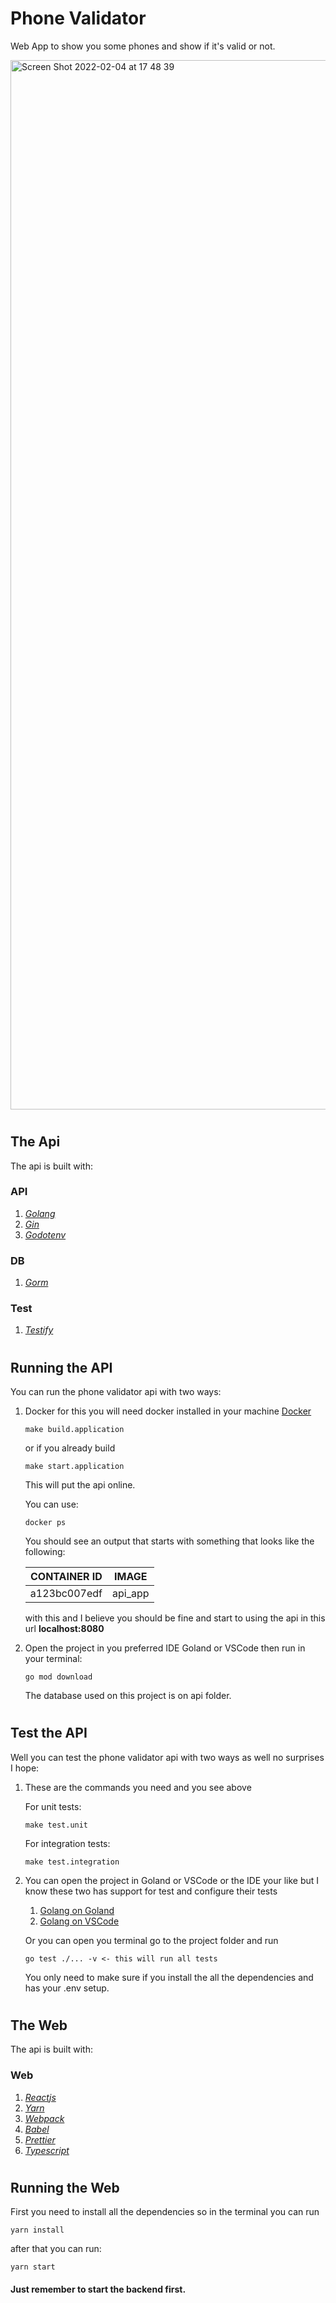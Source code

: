 # Phone Validator
Web App to show you some phones and show if it's valid or not.

<img width="1679" alt="Screen Shot 2022-02-04 at 17 48 39" src="https://user-images.githubusercontent.com/5156931/152605691-7cb98d41-b9ed-4a2b-8da4-ef54e0c7ff56.png">


#
## The Api

The api is built with: 

### API
1.  [*Golang*](https://go.dev/)
1.  [*Gin*](https://github.com/gin-gonic/gin)
1.  [*Godotenv*](https://github.com/joho/godotenv)

### DB
1.  [*Gorm*](https://gorm.io/index.html)

### Test
1.  [*Testify*](https://github.com/stretchr/testify)


#

## Running the API
You can run the phone validator api with two ways:

1.  Docker for this you will need docker installed in your machine [Docker](https://www.docker.com/)

        make build.application
    
    or if you already build

        make start.application

    This will put the api online.
    
    You can use:


        docker ps

    You should see an output that starts with something that looks like the following:
    
    CONTAINER ID | IMAGE
    ------------ | -----
    a123bc007edf | api_app


    with this and I believe you should be fine and start to using the api in this url **localhost:8080**

1.  Open the project in you preferred IDE Goland or VSCode then run in your terminal:
    
        go mod download

    The database used on this project is on api folder.

#

## Test the API
Well you can test the phone validator api with two ways as well no surprises I hope:

1.  These are the commands you need and you see above
    
    For unit tests:

        make test.unit
    
    For integration tests:
        
        make test.integration

1.  You can open the project in Goland or VSCode or the IDE your like but I know these two has support for test and configure their tests
    1. [Golang on Goland](https://www.jetbrains.com/go/)
    1. [Golang on VSCode](https://code.visualstudio.com/docs/languages/go)

    Or you can open you terminal go to the project folder and run

        go test ./... -v <- this will run all tests

    You only need to make sure if you install the all the dependencies and has your .env setup.
    
#
## The Web
The api is built with: 

### Web
1.  [*Reactjs*](https://reactjs.org/)
1.  [*Yarn*](https://yarnpkg.com/)
1.  [*Webpack*](https://webpack.js.org/)
1.  [*Babel*](https://babeljs.io/)
1.  [*Prettier*](https://prettier.io/)
1.  [*Typescript*](https://www.typescriptlang.org/)


#

## Running the Web
First you need to install all the dependencies so in the terminal you can run
    
    yarn install
    
after that you can run:
    
    yarn start
    
#### Just remember to start the backend first.
